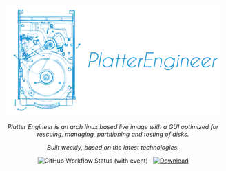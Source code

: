 <p align="center">
  <img src=".github/readme/banner.png" width="500">
</p>

<p align="center">
    <i>Platter Engineer is an arch linux based live image with a GUI optimized for rescuing, managing, partitioning and testing of disks.</i>
</p>

<p align="center">
    <i>Built weekly, based on the latest technologies.</i>
</p>

<p align="center">
    <img alt="GitHub Workflow Status (with event)" src="https://img.shields.io/github/actions/workflow/status/rouhim/platter-engineer/build.yaml?style=flat-square&color=1793d1">
    &nbsp;
    <a href="https://github.com/RouHim/platter-engineer/releases/download/latest/platter-engineer.iso">
        <img alt="Download" src="https://img.shields.io/badge/Download-.iso-1793d1?style=flat-square">
    </a>
</p>


